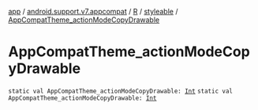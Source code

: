 [app](../../../index.md) / [android.support.v7.appcompat](../../index.md) / [R](../index.md) / [styleable](index.md) / [AppCompatTheme_actionModeCopyDrawable](./-app-compat-theme_action-mode-copy-drawable.md)

# AppCompatTheme_actionModeCopyDrawable

`static val AppCompatTheme_actionModeCopyDrawable: `[`Int`](https://kotlinlang.org/api/latest/jvm/stdlib/kotlin/-int/index.html)
`static val AppCompatTheme_actionModeCopyDrawable: `[`Int`](https://kotlinlang.org/api/latest/jvm/stdlib/kotlin/-int/index.html)